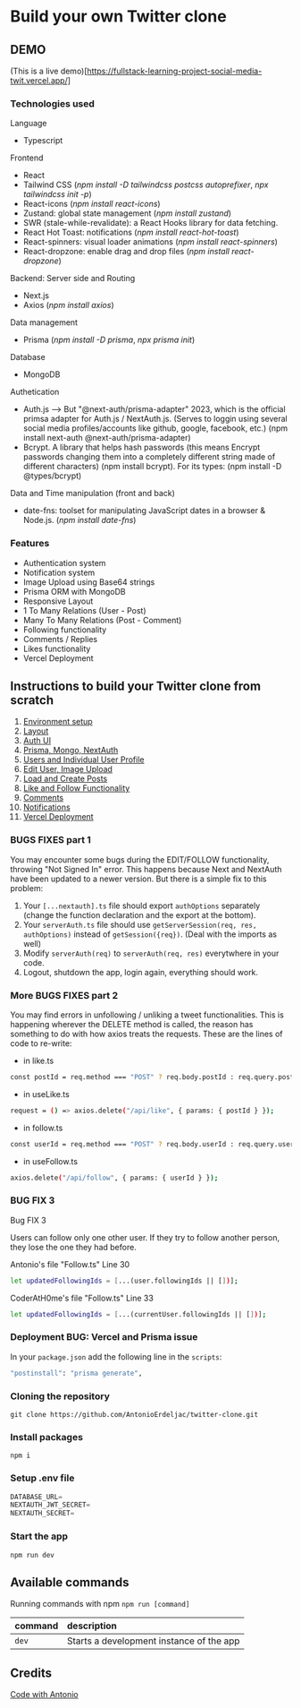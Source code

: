# Build your own Twitter clone

## DEMO

(This is a live demo)[https://fullstack-learning-project-social-media-twit.vercel.app/]

### Technologies used

Language

-   Typescript

Frontend

-   React
-   Tailwind CSS (_npm install -D tailwindcss postcss autoprefixer_, _npx tailwindcss init -p_)
-   React-icons (_npm install react-icons_)
-   Zustand: global state management (_npm install zustand_)
-   SWR (stale-while-revalidate): a React Hooks library for data fetching.
-   React Hot Toast: notifications (_npm install react-hot-toast_)
-   React-spinners: visual loader animations (_npm install react-spinners_)
-   React-dropzone: enable drag and drop files (_npm install react-dropzone_)

Backend: Server side and Routing

-   Next.js
-   Axios (_npm install axios_)

Data management

-   Prisma (_npm install -D prisma_, _npx prisma init_)

Database

-   MongoDB

Authetication

-   Auth.js --> But "@next-auth/prisma-adapter" 2023, which is the official primsa adapter for Auth.js / NextAuth.js. (Serves to loggin using several social media profiles/accounts like github, google, facebook, etc.) (npm install next-auth @next-auth/prisma-adapter)
-   Bcrypt. A library that helps hash passwords (this means Encrypt passwords changing them into a completely different string made of different characters) (npm install bcrypt). For its types: (npm install -D @types/bcrypt)

Data and Time manipulation (front and back)

-   date-fns: toolset for manipulating JavaScript dates in a browser & Node.js. (_npm install date-fns_)

### Features

-   Authentication system
-   Notification system
-   Image Upload using Base64 strings
-   Prisma ORM with MongoDB
-   Responsive Layout
-   1 To Many Relations (User - Post)
-   Many To Many Relations (Post - Comment)
-   Following functionality
-   Comments / Replies
-   Likes functionality
-   Vercel Deployment

## Instructions to build your Twitter clone from scratch

1. [Environment setup](https://github.com/rubenarturopj/twitter_clone_001/blob/main/01_Instructions/01_Environment_setup.md)
2. [Layout](https://github.com/rubenarturopj/twitter_clone_001/blob/main/01_Instructions/02_Layout.md)
3. [Auth UI](https://github.com/rubenarturopj/twitter_clone_001/blob/main/01_Instructions/03_Auth%20UI.md)
4. [Prisma, Mongo, NextAuth](https://github.com/rubenarturopj/twitter_clone_001/blob/main/01_Instructions/04_Prisma_mongo_nextauth.md)
5. [Users and Individual User Profile](https://github.com/rubenarturopj/twitter_clone_001/blob/main/01_Instructions/05_users_and_individual_profile.md)
6. [Edit User, Image Upload](https://github.com/rubenarturopj/twitter_clone_001/blob/main/01_Instructions/06_edit_user_image_upload.md)
7. [Load and Create Posts](https://github.com/rubenarturopj/twitter_clone_001/blob/main/01_Instructions/07_load_and_create_posts.md)
8. [Like and Follow Functionality](https://github.com/rubenarturopj/twitter_clone_001/blob/main/01_Instructions/08_like_and_follow_functionality.md)
9. [Comments](https://github.com/rubenarturopj/twitter_clone_001/blob/main/01_Instructions/09_comments.md)
10. [Notifications](https://github.com/rubenarturopj/twitter_clone_001/blob/main/01_Instructions/10_notifications.md)
11. [Vercel Deployment](https://github.com/rubenarturopj/twitter_clone_001/blob/main/01_Instructions/11_vercel_deployment.md)

### BUGS FIXES part 1

You may encounter some bugs during the EDIT/FOLLOW functionality, throwing "Not Signed In" error. This happens because Next and NextAuth have been updated to a newer version. But there is a simple fix to this problem:

1. Your `[...nextauth].ts` file should export `authOptions` separately (change the function declaration and the export at the bottom).
2. Your `serverAuth.ts` file should use `getServerSession(req, res, authOptions)` instead of `getSession({req})`. (Deal with the imports as well)
3. Modify `serverAuth(req)` to `serverAuth(req, res)` everytwhere in your code.
4. Logout, shutdown the app, login again, everything should work.

### More BUGS FIXES part 2

You may find errors in unfollowing / unliking a tweet functionalities. This is happening wherever the DELETE method is called, the reason has something to do with how axios treats the requests. These are the lines of code to re-write:

-   in like.ts

```sh
const postId = req.method === "POST" ? req.body.postId : req.query.postId;
```

-   in useLike.ts

```sh
request = () => axios.delete("/api/like", { params: { postId } });
```

-   in follow.ts

```sh
const userId = req.method === "POST" ? req.body.userId : req.query.userId;
```

-   in useFollow.ts

```sh
axios.delete("/api/follow", { params: { userId } });
```

### BUG FIX 3

Bug FIX 3

Users can follow only one other user. If they try to follow another person, they lose the one they had before.

Antonio's file "Follow.ts"
Line 30

```sh
let updatedFollowingIds = [...(user.followingIds || [])];
```

CoderAtH0me's file "Follow.ts"
Line 33

```sh
let updatedFollowingIds = [...(currentUser.followingIds || [])];
```

### Deployment BUG: Vercel and Prisma issue

In your `package.json` add the following line in the `scripts`:

```sh
"postinstall": "prisma generate",
```

### Cloning the repository

```shell
git clone https://github.com/AntonioErdeljac/twitter-clone.git
```

### Install packages

```shell
npm i
```

### Setup .env file

```js
DATABASE_URL=
NEXTAUTH_JWT_SECRET=
NEXTAUTH_SECRET=
```

### Start the app

```shell
npm run dev
```

## Available commands

Running commands with npm `npm run [command]`

| command | description                              |
| :------ | :--------------------------------------- |
| `dev`   | Starts a development instance of the app |

## Credits

[Code with Antonio](https://youtu.be/ytkG7RT6SvU)
